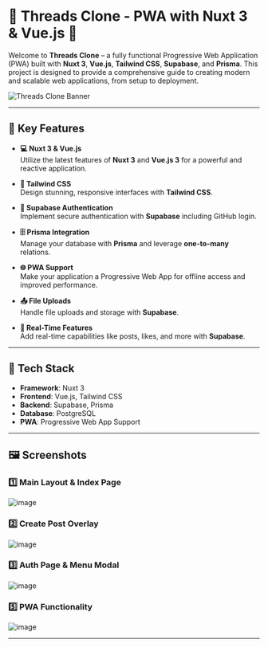 # 📱 Threads Clone - PWA with Nuxt 3 & Vue.js 🚀

Welcome to **Threads Clone** – a fully functional Progressive Web Application (PWA) built with **Nuxt 3**, **Vue.js**, **Tailwind CSS**, **Supabase**, and **Prisma**. This project is designed to provide a comprehensive guide to creating modern and scalable web applications, from setup to deployment. 

![Threads Clone Banner](path-to-your-image.png)

---

## 🚀 Key Features

- **💻 Nuxt 3 & Vue.js**  
  Utilize the latest features of **Nuxt 3** and **Vue.js 3** for a powerful and reactive application.

- **🎨 Tailwind CSS**  
  Design stunning, responsive interfaces with **Tailwind CSS**.

- **🔐 Supabase Authentication**  
  Implement secure authentication with **Supabase** including GitHub login.

- **🗄️ Prisma Integration**  
  Manage your database with **Prisma** and leverage **one-to-many** relations.

- **🌐 PWA Support**  
  Make your application a Progressive Web App for offline access and improved performance.

- **📤 File Uploads**  
  Handle file uploads and storage with **Supabase**.

- **🔄 Real-Time Features**  
  Add real-time capabilities like posts, likes, and more with **Supabase**.

---

## 🧰 Tech Stack

- **Framework**: Nuxt 3
- **Frontend**: Vue.js, Tailwind CSS
- **Backend**: Supabase, Prisma
- **Database**: PostgreSQL
- **PWA**: Progressive Web App Support

---

## 🖼️ Screenshots

### 1️⃣ Main Layout & Index Page  
![image](https://github.com/user-attachments/assets/f67e8267-d006-43e0-bf5d-4210a0ae43e5)

### 2️⃣ Create Post Overlay  
![image](https://github.com/user-attachments/assets/0a7aee96-1e72-4282-8dcb-3c399fe5142c)

### 3️⃣ Auth Page & Menu Modal  
![image](https://github.com/user-attachments/assets/019d46d3-ebad-45b4-8412-cfcc88bea2f1)

### 5️⃣ PWA Functionality  
![image](https://github.com/user-attachments/assets/64ff2b5d-e258-4817-bd7d-b740c7323b04)

---
